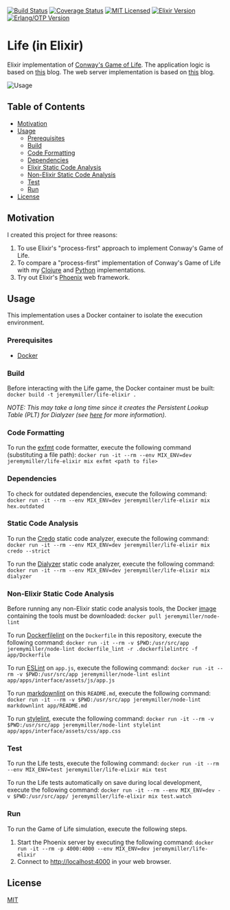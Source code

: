 [![Build Status](https://travis-ci.org/jeremy-miller/life-elixir.svg?branch=master)](https://travis-ci.org/jeremy-miller/life-elixir)
[![Coverage Status](https://coveralls.io/repos/github/jeremy-miller/life-elixir/badge.svg?branch=master)](https://coveralls.io/github/jeremy-miller/life-elixir?branch=master)
[![MIT Licensed](https://img.shields.io/badge/license-MIT-blue.svg)](https://github.com/jeremy-miller/life-elixir/blob/master/LICENSE)
[![Elixir Version](https://img.shields.io/badge/Elixir-1.4-blue.svg)]()
[![Erlang/OTP Version](https://img.shields.io/badge/Erlang%2FOTP-19.3-blue.svg)]()

# Life (in Elixir)
Elixir implementation of [Conway's Game of Life](https://en.wikipedia.org/wiki/Conway%27s_Game_of_Life).
The application logic is based on
[this](http://www.east5th.co/blog/2017/02/06/playing-the-game-of-life-with-elixir-processes/) blog.
The web server implementation is based on
[this](http://www.east5th.co/blog/2017/02/20/rendering-life-on-a-canvas-with-phoenix-sockets/) blog.

![Usage](https://github.com/jeremy-miller/life-elixir/blob/master/usage.gif)

## Table of Contents
- [Motivation](#motivation)
- [Usage](#usage)
  - [Prerequisites](#prerequisites)
  - [Build](#build)
  - [Code Formatting](#code-formatting)
  - [Dependencies](#dependencies)
  - [Elixir Static Code Analysis](#elixir-static-code-analysis)
  - [Non-Elixir Static Code Analysis](#non-elixir-static-code-analysis)
  - [Test](#test)
  - [Run](#run)
- [License](#license)

## Motivation
I created this project for three reasons:

1. To use Elixir's "process-first" approach to implement Conway's Game of Life.
2. To compare a "process-first" implementation of Conway's Game of Life with my
[Clojure](https://github.com/jeremy-miller/life-clojure) and
[Python](https://github.com/jeremy-miller/life-python) implementations.
3. Try out Elixir's [Phoenix](http://phoenixframework.org/) web framework.

## Usage
This implementation uses a Docker container to isolate the execution environment.

### Prerequisites
- [Docker](https://docs.docker.com/engine/installation/)

### Build
Before interacting with the Life game, the Docker container must be built:
```docker build -t jeremymiller/life-elixir .```

*NOTE: This may take a long time since it creates the Persistent Lookup Table (PLT) for Dialyzer
(see [here](https://github.com/jeremyjh/dialyxir#plt) for more information).*

### Code Formatting
To run the [exfmt](https://github.com/lpil/exfmt) code formatter, execute the following command (substituting a file path):
```docker run -it --rm --env MIX_ENV=dev jeremymiller/life-elixir mix exfmt <path to file>```

### Dependencies
To check for outdated dependencies, execute the following command:
```docker run -it --rm --env MIX_ENV=dev jeremymiller/life-elixir mix hex.outdated```

### Static Code Analysis
To run the [Credo](https://github.com/rrrene/credo) static code analyzer, execute the following command:
```docker run -it --rm --env MIX_ENV=dev jeremymiller/life-elixir mix credo --strict```

To run the [Dialyzer](http://erlang.org/doc/man/dialyzer.html) static code analyzer, execute the following command:
```docker run -it --rm --env MIX_ENV=dev jeremymiller/life-elixir mix dialyzer```

### Non-Elixir Static Code Analysis
Before running any non-Elixir static code analysis tools, the Docker
[image](https://hub.docker.com/r/jeremymiller/node-lint/) containing the tools must be downloaded:
```docker pull jeremymiller/node-lint```

To run [Dockerfilelint](https://www.npmjs.com/package/dockerfilelint) on the `Dockerfile` in this repository, execute the following command:
```docker run -it --rm -v $PWD:/usr/src/app jeremymiller/node-lint dockerfile_lint -r .dockerfilelintrc -f app/Dockerfile```

To run [ESLint](https://www.npmjs.com/package/eslint) on `app.js`, execute the following command:
```docker run -it --rm -v $PWD:/usr/src/app jeremymiller/node-lint eslint app/apps/interface/assets/js/app.js```

To run [markdownlint](https://www.npmjs.com/package/markdownlint) on this `README.md`, execute the following command:
```docker run -it --rm -v $PWD:/usr/src/app jeremymiller/node-lint markdownlint app/README.md```

To run [stylelint](https://www.npmjs.com/package/stylelint), execute the following command:
```docker run -it --rm -v $PWD:/usr/src/app jeremymiller/node-lint stylelint app/apps/interface/assets/css/app.css```

### Test
To run the Life tests, execute the following command:
```docker run -it --rm --env MIX_ENV=test jeremymiller/life-elixir mix test```

To run the Life tests automatically on save during local development, execute the following command:
```docker run -it --rm --env MIX_ENV=dev -v $PWD:/usr/src/app/ jeremymiller/life-elixir mix test.watch```

### Run
To run the Game of Life simulation, execute the following steps.

1. Start the Phoenix server by executing the following command:
```docker run -it --rm -p 4000:4000 --env MIX_ENV=dev jeremymiller/life-elixir```
2. Connect to [http://localhost:4000](http://localhost:4000) in your web browser.

## License
[MIT](https://github.com/jeremy-miller/life-elixir/blob/master/LICENSE)
